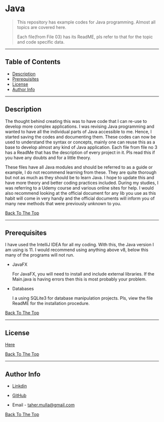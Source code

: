 # Java

>This repository has example codes for Java programming. Almost all topics are covered here.
>
>Each file(from File 03) has its ReadME, pls refer to that for the topic and code specific data.

---

## Table of Contents

- [Description](#description)
- [Prerequisites](#prerequisites)
- [License](#license)
- [Author Info](#author-info)

---

## Description

The thought behind creating this was to have code that I can re-use to develop more complex applications. I was revising Java programming and wanted to have all the individual parts of Java accessible to me. Hence, I started saving the codes and documenting them. These codes can now be used to understand the syntax or concepts, mainly one can reuse this as a base to develop almost any kind of Java application. Each file from file no 3 has a ReadMe that has the description of every project in it. Pls read this if you have any doubts and for a little theory.

These files have all Java modules and should be referred to as a guide or example, I do not recommend learning from these. They are quite thorough but not as much as they should be to learn Java. I hope to update this and have more theory and better coding practices included. During my studies, I was referring to a Udemy course and various online sites for help. I would also recommend looking at the official document for any lib you use as this habit will come in very handy and the official documents will inform you of many new methods that were previously unknown to you. 

[Back To The Top](#java)

---

## Prerequisites

I have used the IntelliJ IDEA for all my coding. With this, the Java version I am using is 11. I would recommend using anything above v8, below this many of the programs will not run.

- JavaFX

   For JavaFX, you will need to install and include external libraries. If the Main.java is having errors then this is most probably your problem.

- Databases
 
   I a using SQLite3 for database manipulation projects. Pls, view the file ReadME for the installation procedure. 

[Back To The Top](#java)

---

## License

[Here](LICENSE)

[Back To The Top](#java)

---

## Author Info

 - [Linkdin](www.linkedin.com/in/taher-mulla-8b9546136) 

 - [GitHub](https://github.com/taher-mulla)

 - Email - taher.mulla@gmail.com

[Back To The Top](#java)
